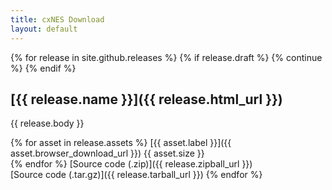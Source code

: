 ```yaml
---
title: cxNES Download
layout: default
---
```


{% for release in site.github.releases %}
  {% if release.draft %}
    {% continue %}
  {% endif %}
## [{{ release.name }}]({{ release.html_url }})  

  {{ release.body }}

  {% for asset in release.assets %}
    [{{ asset.label }}]({{ asset.browser_download_url }}) {{ asset.size }}  
  {% endfor %}
  [Source code (.zip)]({{ release.zipball_url }})  
  [Source code (.tar.gz)]({{ release.tarball_url }})
{% endfor %}


